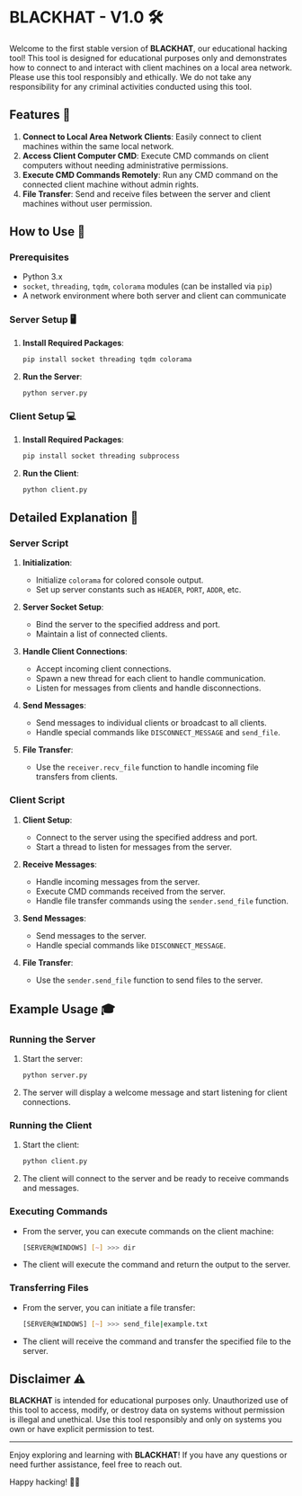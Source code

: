 # BLACKHAT - V1.0 🛠️

Welcome to the first stable version of **BLACKHAT**, our educational hacking tool! This tool is designed for educational purposes only and demonstrates how to connect to and interact with client machines on a local area network. Please use this tool responsibly and ethically. We do not take any responsibility for any criminal activities conducted using this tool.

## Features 🚀

1. **Connect to Local Area Network Clients**: Easily connect to client machines within the same local network.
2. **Access Client Computer CMD**: Execute CMD commands on client computers without needing administrative permissions.
3. **Execute CMD Commands Remotely**: Run any CMD command on the connected client machine without admin rights.
4. **File Transfer**: Send and receive files between the server and client machines without user permission.

## How to Use 📝

### Prerequisites

- Python 3.x
- `socket`, `threading`, `tqdm`, `colorama` modules (can be installed via `pip`)
- A network environment where both server and client can communicate

### Server Setup 🖥️

1. **Install Required Packages**:
   ```bash
   pip install socket threading tqdm colorama
   ```

2. **Run the Server**:
   ```bash
   python server.py
   ```

### Client Setup 💻

1. **Install Required Packages**:
   ```bash
   pip install socket threading subprocess
   ```

2. **Run the Client**:
   ```bash
   python client.py
   ```

## Detailed Explanation 🧐

### Server Script

1. **Initialization**:
    - Initialize `colorama` for colored console output.
    - Set up server constants such as `HEADER`, `PORT`, `ADDR`, etc.

2. **Server Socket Setup**:
    - Bind the server to the specified address and port.
    - Maintain a list of connected clients.

3. **Handle Client Connections**:
    - Accept incoming client connections.
    - Spawn a new thread for each client to handle communication.
    - Listen for messages from clients and handle disconnections.

4. **Send Messages**:
    - Send messages to individual clients or broadcast to all clients.
    - Handle special commands like `DISCONNECT_MESSAGE` and `send_file`.

5. **File Transfer**:
    - Use the `receiver.recv_file` function to handle incoming file transfers from clients.

### Client Script

1. **Client Setup**:
    - Connect to the server using the specified address and port.
    - Start a thread to listen for messages from the server.

2. **Receive Messages**:
    - Handle incoming messages from the server.
    - Execute CMD commands received from the server.
    - Handle file transfer commands using the `sender.send_file` function.

3. **Send Messages**:
    - Send messages to the server.
    - Handle special commands like `DISCONNECT_MESSAGE`.

4. **File Transfer**:
    - Use the `sender.send_file` function to send files to the server.

## Example Usage 🎓

### Running the Server

1. Start the server:
    ```bash
    python server.py
    ```

2. The server will display a welcome message and start listening for client connections.

### Running the Client

1. Start the client:
    ```bash
    python client.py
    ```

2. The client will connect to the server and be ready to receive commands and messages.

### Executing Commands

- From the server, you can execute commands on the client machine:
    ```bash
    [SERVER@WINDOWS] [~] >>> dir
    ```

- The client will execute the command and return the output to the server.

### Transferring Files

- From the server, you can initiate a file transfer:
    ```bash
    [SERVER@WINDOWS] [~] >>> send_file|example.txt
    ```

- The client will receive the command and transfer the specified file to the server.

## Disclaimer ⚠️

**BLACKHAT** is intended for educational purposes only. Unauthorized use of this tool to access, modify, or destroy data on systems without permission is illegal and unethical. Use this tool responsibly and only on systems you own or have explicit permission to test.

---

Enjoy exploring and learning with **BLACKHAT**! If you have any questions or need further assistance, feel free to reach out.

Happy hacking! 🐱‍💻
